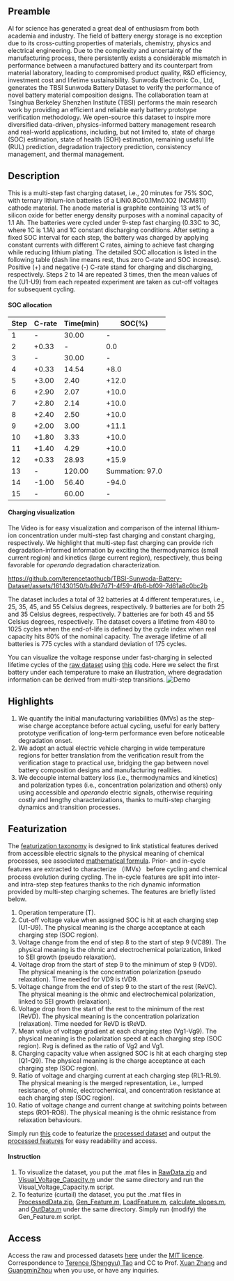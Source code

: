 ## Preamble
AI for science has generated a great deal of enthusiasm from both academia and industry. The field of battery energy storage is no exception due to its cross-cutting properties of materials, chemistry, physics and electrical engineering. Due to the complexity and uncertainty of the manufacturing process, there persistently exists a considerable mismatch in performance between a manufactured battery and its counterpart from material laboratory, leading to compromised product quality, R&D efficiency, investment cost and lifetime sustainability. Sunwoda Electronic Co., Ltd, generates the TBSI Sunwoda Battery Dataset to verify the performance of novel battery material composition designs. The collaboration team at Tsinghua Berkeley Shenzhen Institute (TBSI) performs the main research work by providing an efficient and reliable early battery prototype verification methodology. We open-source this dataset to inspire more diversified data-driven, physics-informed battery management research and real-world applications, including, but not limited to, state of charge (SOC) estimation, state of health (SOH) estimation, remaining useful life (RUL) prediction, degradation trajectory prediction, consistency management, and thermal management. 
## Description
This is a multi-step fast charging dataset, i.e., 20 minutes for 75% SOC, with ternary lithium-ion batteries of a LiNi0.8Co0.1Mn0.1O2 (NCM811) cathode material. The anode material is graphite containing 13 wt% of silicon oxide for better energy density purposes with a nominal capacity of 1.1 Ah. The batteries were cycled under 9-step fast charging (0.33C to 3C, where 1C is 1.1A) and 1C constant discharging conditions. After setting a fixed SOC interval for each step, the battery was charged by applying constant currents with different C rates, aiming to achieve fast charging while reducing lithium plating. The detailed SOC allocation is listed in the following table (dash line means rest, thus zero C-rate and SOC increase). Positive (+) and negative (-) C-rate stand for charging and discharging, respectively. Steps 2 to 14 are repeated 3 times, then the mean values of the (U1-U9) from each repeated experiment are taken as cut-off voltages for subsequent cycling.
#### SOC allocation
Step | C-rate | Time(min) | SOC(%) |
|---|---|---|---|
|1|-|30.00|-|
|2|+0.33|-|0.0|
|3|-|30.00|-|
|4|+0.33|14.54|+8.0|
|5|+3.00|2.40|+12.0|
|6|+2.90|2.07|+10.0|
|7|+2.80|2.14|+10.0|
|8|+2.40|2.50|+10.0|
|9|+2.00|3.00|+11.1|
|10|+1.80|3.33|+10.0|
|11|+1.40|4.29|+10.0|
|12|+0.33|28.93|+15.9|
|13|-|120.00|Summation: 97.0|
|14|-1.00|56.40|-94.0|
|15|-|60.00|-|
#### Charging visualization
The Video is for easy visualization and comparison of the internal lithium-ion concentration under multi-step fast charging and constant charging, respectively. We highlight that multi-step fast charging can provide rich degradation-informed information by exciting the thermodynamics (small current region) and kinetics (large current region), respectively, thus being favorable for _operando_ degradation characterization.

https://github.com/terencetaothucb/TBSI-Sunwoda-Battery-Dataset/assets/161430150/b49d7d71-4f59-4fb6-bf09-7d61a8c0bc2b

The dataset includes a total of 32 batteries at 4 different temperatures, i.e., 25, 35, 45, and 55 Celsius degrees, respectively. 9 batteries are for both 25 and 35 Celsius degrees, respectively. 7 batteries are for both 45 and 55 Celsius degrees, respectively. The dataset covers a lifetime from 480 to 1025 cycles when the end-of-life is defined by the cycle index when real capacity hits 80% of the nominal capacity. The average lifetime of all batteries is 775 cycles with a standard deviation of 175 cycles. 

You can visualize the voltage response under fast-charging in selected lifetime cycles of the [raw dataset](https://zenodo.org/uploads/10715209) using [this](https://github.com/terencetaothucb/TBSI-Sunwoda-Battery-Dataset/blob/main/Visual_Voltage_Capacity.m) code. Here we select the first battery under each temperature to make an illustration, where degradation information can be derived from multi-step transitions.
![Demo](https://github.com/terencetaothucb/TBSI-Sunwoda-Battery-Dataset/assets/161430150/3acdb47c-a785-4e10-9bb2-f21413339fe8)

## Highlights
1. We quantify the initial manufacturing variabilities (IMVs) as the step-wise charge acceptance before actual cycling, useful for early battery prototype verification of long-term performance even before noticeable degradation onset.
2. We adopt an actual electric vehicle charging in wide temperature regions for better translation from the verification result from the verification stage to practical use, bridging the gap between novel battery composition designs and manufacturing realities.
3. We decouple internal battery loss (i.e., thermodynamics and kinetics) and polarization types (i.e., concentration polarization and others) only using accessible and _operando_ electric signals, otherwise requiring costly and lengthy characterizations, thanks to multi-step charging dynamics and transition processes.
## Featurization
The [featurization taxonomy](https://github.com/terencetaothucb/TBSI-Sunwoda-Battery-Dataset/blob/main/Featurization%20taxonomy.xlsx) is designed to link statistical features derived from accessible electric signals to the physical meaning of chemical processes, see associated [mathematical formula](https://github.com/terencetaothucb/TBSI-Sunwoda-Battery-Dataset/blob/main/Featurization%20formula.pdf). Prior- and in-cycle features are extracted to characterize （IMVs） before cycling and chemical process evolution during cycling. The in-cycle features are split into inter- and intra-step step features thanks to the rich dynamic information provided by multi-step charging schemes. The features are briefly listed below.
1. Operation temperature (T).
2. Cut-off voltage value when assigned SOC is hit at each charging step (U1-U9). The physical meaning is the charge acceptance at each charging step (SOC region).
3. Voltage change from the end of step 8 to the start of step 9 (VC89). The physical meaning is the ohmic and electrochemical polarization, linked to SEI growth (pseudo relaxation).
4. Voltage drop from the start of step 9 to the minimum of step 9 (VD9). The physical meaning is the concentration polarization (pseudo relaxation). Time needed for VD9 is tVD9.
5. Voltage change from the end of step 9 to the start of the rest (ReVC). The physical meaning is the ohmic and electrochemical polarization, linked to SEI growth (relaxation).
6. Voltage drop from the start of the rest to the minimum of the rest (ReVD). The physical meaning is the concentration polarization (relaxation). Time needed for ReVD is tReVD.
7. Mean value of voltage gradient at each charging step (Vg1-Vg9). The physical meaning is the polarization speed at each charging step (SOC region). Rvg is defined as the ratio of Vg2 and Vg1.
8. Charging capacity value when assigned SOC is hit at each charging step (Q1-Q9). The physical meaning is the charge acceptance at each charging step (SOC region).
9. Ratio of voltage and charging current at each charging step (RL1-RL9). The physical meaning is the merged representation, i.e., lumped resistance, of ohmic, electrochemical, and concentration resistance at each charging step (SOC region).
10. Ratio of voltage change and current change at switching points between steps (RO1-RO8). The physical meaning is the ohmic resistance from relaxation behaviours.

Simply run [this](https://github.com/terencetaothucb/TBSI-Sunwoda-Battery-Dataset/blob/main/Gen_Feature.m) code to featurize the [processed dataset](https://zenodo.org/uploads/10715209) and output the [processed features](https://github.com/terencetaothucb/TBSI-Sunwoda-Battery-Dataset/blob/main/Features.xlsx) for easy readability and access.
#### Instruction
1. To visualize the dataset, you put the .mat files in [RawData.zip](https://zenodo.org/uploads/10715209) and [Visual_Voltage_Capacity.m](https://github.com/terencetaothucb/TBSI-Sunwoda-Battery-Dataset/blob/main/Visual_Voltage_Capacity.m) under the same directory and run the Visual_Voltage_Capacity.m script.
2. To featurize (curtail) the dataset, you put the .mat files in [ProcessedData.zip](https://zenodo.org/uploads/10715209), [Gen_Feature.m](https://github.com/terencetaothucb/TBSI-Sunwoda-Battery-Dataset/blob/main/Gen_Feature.m), [LoadFeature.m](https://github.com/terencetaothucb/TBSI-Sunwoda-Battery-Dataset/blob/main/LoadFeature.m), [calculate_slopes.m](https://github.com/terencetaothucb/TBSI-Sunwoda-Battery-Dataset/blob/main/calculate_slopes.m), and [OutData.m](https://github.com/terencetaothucb/TBSI-Sunwoda-Battery-Dataset/blob/main/OutData.m) under the same directory. Simply run (modify) the Gen_Feature.m script.
## Access
Access the raw and processed datasets [here](https://zenodo.org/uploads/10715209) under the [MIT licence](https://github.com/terencetaothucb/TBSI-Sunwoda-Battery-Dataset/blob/main/LICENSE). Correspondence to [Terence (Shengyu) Tao](terencetaotbsi@gmail.com) and CC to Prof. [Xuan Zhang](xuanzhang@sz.tsinghua.edu.cn) and [GuangminZhou](guangminzhou@sz.tsinghua.edu.cn) when you use, or have any inquiries.
